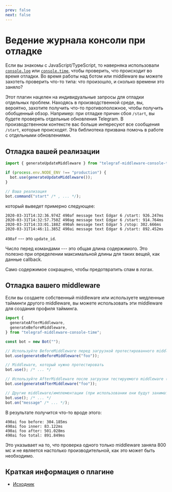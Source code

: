 ```yaml
---
prev: false
next: false
---
```


# Ведение журнала консоли при отладке

Если вы знакомы с JavaScript/TypeScript, то наверняка использовали
[`console.log`](https://developer.mozilla.org/en-US/docs/Web/API/console/log_static)
или
[`console.time`](https://developer.mozilla.org/en-US/docs/Web/API/console/time_static),
чтобы проверить, что происходит во время отладки. Во время работы над ботом или
middleware вы можете захотеть проверить что-то типа: что произошло, и сколько
времени это заняло?

Этот плагин нацелен на индивидуальные запросы для отладки отдельных проблем.
Находясь в производственной среде, вы, вероятно, захотите получить что-то
противоположное, чтобы получить обобщенный обзор. Например: при отладке причин
сбоя `/start`, вы будете проверять отдельные обновления Telegram. В
производственном контексте вас больше интересуют все сообщения `/start`, которые
происходят. Эта библиотека призвана помочь в работе с отдельными обновлениями.

## Отладка вашей реализации

```ts
import { generateUpdateMiddleware } from "telegraf-middleware-console-time";

if (process.env.NODE_ENV !== "production") {
  bot.use(generateUpdateMiddleware());
}

// Ваша реализация
bot.command("start" /* , ... */);
```

который выведет примерно следующее:

```text
2020-03-31T14:32:36.974Z 490af message text Edgar 6 /start: 926.247ms
2020-03-31T14:32:57.750Z 490ag message text Edgar 6 /start: 914.764ms
2020-03-31T14:33:01.188Z 490ah message text Edgar 5 /stop: 302.666ms
2020-03-31T14:46:11.385Z 490ai message text Edgar 6 /start: 892.452ms
```

`490af` --- это `update_id`.

Число перед командами --- это общая длина содержимого. Это полезно при
определении максимальной длины для таких вещей, как данные callback.

Само содержимое сокращено, чтобы предотвратить спам в логах.

## Отладка вашего middleware

Если вы создаете собственный middleware или используете медленные тайминги
другого middleware, вы можете использовать эти middleware для создания профиля
тайминга.

```ts
import {
  generateAfterMiddleware,
  generateBeforeMiddleware,
} from "telegraf-middleware-console-time";

const bot = new Bot("");

// Используйте BeforeMiddleware перед загрузкой протестированного middleware.
bot.use(generateBeforeMiddleware("foo"));

// Middleware, который нужно протестировать
bot.use(); /* ... */

// Используйте AfterMiddleware после загрузки тестируемого middleware (с тем же названием).
bot.use(generateAfterMiddleware("foo"));

// Другие middleware/имплементации (при использовании они будут занимать "внутреннее" количество времени).
bot.use(); /* ... */
bot.on("message" /* ... */);
```

В результате получится что-то вроде этого:

```text
490ai foo before: 304.185ms
490ai foo inner: 83.122ms
490ai foo after: 501.028ms
490ai foo total: 891.849ms
```

Это указывает на то, что проверка одного только middleware заняла 800 мс и не
является настолько производительной, как это может быть необходимо.

## Краткая информация о плагине

- [Исходник](https://github.com/EdJoPaTo/telegraf-middleware-console-time)
